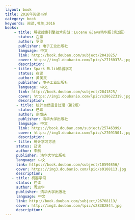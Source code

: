 ```yaml
---
layout: book
title: 2016年阅读书单
category: book
keywords: 阅读,书单,2016
books:
    - title: 解密搜索引擎技术实战：Lucene &Java精华版(第2版)
      status: 在读
      author: 罗刚
      publisher: 电子工业出版社
      language: 中文
      link: http://book.douban.com/subject/2041825/
      cover: https://img1.doubanio.com/lpic/s27160378.jpg
      description:
    - title: Spark MLlib机器学习
      status: 在读
      author: 黄美灵
      publisher: 电子工业出版社
      language: 中文
      link: http://book.douban.com/subject/2041825/
      cover: https://img1.doubanio.com/lpic/s28622319.jpg
      description:
     - title: 统计自然语言处理（第2版）
      status: 已读
      author: 宗成庆
      publisher: 清华大学出版社
      language: 中文
      link: https://book.douban.com/subject/25746399/      
      cover: https://img3.doubanio.com/lpic/s27091501.jpg
      description:
    - title: 统计学习方法
     status: 已读
     author: 李航
     publisher: 清华大学出版社
     language: 中文
     link: https://book.douban.com/subject/10590856/
     cover: https://img3.doubanio.com/lpic/s9108113.jpg
     description:
   - title: 机器学习
     status: 在读
     author: 周志华
     publisher: 清华大学出版社
     language: 中文
     link: http://book.douban.com/subject/26708119/          
     cover: http://img3.douban.com/lpic/s28382844.jpg
     description:
---
```

